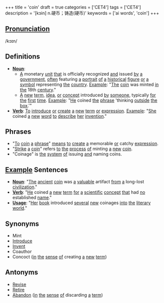 +++
title = 'coin'
draft = true
categories = ['CET4']
tags = ['CET4']
description = '[kɔin] n.硬币；铸造(硬币)'
keywords = ['ai words', 'coin']
+++

## [Pronunciation](/en/post/pronunciation/)
/kɔɪn/

## Definitions
- **[Noun](/en/post/noun/)**: 
  - [A](/en/post/a/) monetary [unit](/en/post/unit/) [that](/en/post/that/) is officially recognized [and](/en/post/and/) issued [by](/en/post/by/) [a](/en/post/a/) [government](/en/post/government/), [often](/en/post/often/) featuring [a](/en/post/a/) [portrait](/en/post/portrait/) [of](/en/post/of/) [a](/en/post/a/) [historical](/en/post/historical/) [figure](/en/post/figure/) [or](/en/post/or/) [a](/en/post/a/) [symbol](/en/post/symbol/) representing [the](/en/post/the/) [country](/en/post/country/). [Example](/en/post/example/): "[The](/en/post/the/) [coin](/en/post/coin/) was minted [in](/en/post/in/) [the](/en/post/the/) 18th [century](/en/post/century/)."
  - [A](/en/post/a/) [new](/en/post/new/) [term](/en/post/term/), [idea](/en/post/idea/), [or](/en/post/or/) [concept](/en/post/concept/) introduced [by](/en/post/by/) [someone](/en/post/someone/), typically [for](/en/post/for/) [the](/en/post/the/) [first](/en/post/first/) [time](/en/post/time/). [Example](/en/post/example/): "[He](/en/post/he/) coined [the](/en/post/the/) [phrase](/en/post/phrase/) 'thinking [outside](/en/post/outside/) [the](/en/post/the/) [box](/en/post/box/).'"
- **[Verb](/en/post/verb/)**: [To](/en/post/to/) [introduce](/en/post/introduce/) [or](/en/post/or/) [create](/en/post/create/) [a](/en/post/a/) [new](/en/post/new/) [term](/en/post/term/) [or](/en/post/or/) [expression](/en/post/expression/). [Example](/en/post/example/): "[She](/en/post/she/) coined [a](/en/post/a/) [new](/en/post/new/) [word](/en/post/word/) [to](/en/post/to/) [describe](/en/post/describe/) [her](/en/post/her/) [invention](/en/post/invention/)."

## Phrases
- "[To](/en/post/to/) [coin](/en/post/coin/) [a](/en/post/a/) [phrase](/en/post/phrase/)" [means](/en/post/means/) [to](/en/post/to/) [create](/en/post/create/) [a](/en/post/a/) memorable [or](/en/post/or/) catchy [expression](/en/post/expression/).
- "[Strike](/en/post/strike/) [a](/en/post/a/) [coin](/en/post/coin/)" refers [to](/en/post/to/) [the](/en/post/the/) [process](/en/post/process/) [of](/en/post/of/) minting [a](/en/post/a/) [new](/en/post/new/) [coin](/en/post/coin/).
- "Coinage" is [the](/en/post/the/) [system](/en/post/system/) [of](/en/post/of/) issuing [and](/en/post/and/) naming coins.

## [Example](/en/post/example/) Sentences
- **[Noun](/en/post/noun/)**: "[The](/en/post/the/) [ancient](/en/post/ancient/) [coin](/en/post/coin/) was [a](/en/post/a/) [valuable](/en/post/valuable/) artifact [from](/en/post/from/) [a](/en/post/a/) long-lost [civilization](/en/post/civilization/)."
- **[Verb](/en/post/verb/)**: "[He](/en/post/he/) coined [a](/en/post/a/) [new](/en/post/new/) [term](/en/post/term/) [for](/en/post/for/) [a](/en/post/a/) [scientific](/en/post/scientific/) [concept](/en/post/concept/) [that](/en/post/that/) had [no](/en/post/no/) established [name](/en/post/name/)."
- **[Usage](/en/post/usage/)**: "[Her](/en/post/her/) [book](/en/post/book/) introduced [several](/en/post/several/) [new](/en/post/new/) coinages [into](/en/post/into/) [the](/en/post/the/) [literary](/en/post/literary/) [world](/en/post/world/)."

## Synonyms
- Mint
- [Introduce](/en/post/introduce/)
- [Invent](/en/post/invent/)
- Coauthor
- Concoct ([in](/en/post/in/) [the](/en/post/the/) [sense](/en/post/sense/) [of](/en/post/of/) creating [a](/en/post/a/) [new](/en/post/new/) [term](/en/post/term/))

## Antonyms
- [Revise](/en/post/revise/)
- [Retire](/en/post/retire/)
- [Abandon](/en/post/abandon/) ([in](/en/post/in/) [the](/en/post/the/) [sense](/en/post/sense/) [of](/en/post/of/) discarding [a](/en/post/a/) [term](/en/post/term/))
